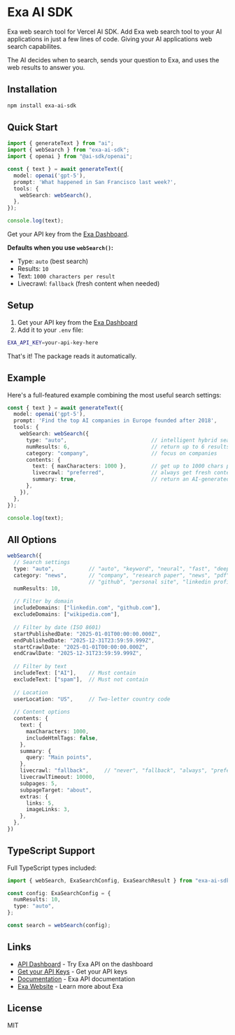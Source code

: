 # Exa AI SDK

Exa web search tool for Vercel AI SDK. Add Exa web search tool to your AI applications in just a few lines of code. Giving your AI applications web search capabilites.

The AI decides when to search, sends your question to Exa, and uses the web results to answer you.

## Installation

```bash
npm install exa-ai-sdk
```

## Quick Start

```typescript
import { generateText } from "ai";
import { webSearch } from "exa-ai-sdk";
import { openai } from "@ai-sdk/openai";

const { text } = await generateText({
  model: openai('gpt-5'),
  prompt: 'What happened in San Francisco last week?',
  tools: {
    webSearch: webSearch(),
  },
});

console.log(text);
```

Get your API key from the [Exa Dashboard](https://dashboard.exa.ai/api-keys).

**Defaults when you use `webSearch()`:**
- Type: `auto` (best search)
- Results: `10`
- Text: `1000 characters per result`
- Livecrawl: `fallback` (fresh content when needed)

## Setup

1. Get your API key from the [Exa Dashboard](https://dashboard.exa.ai/api-keys)
2. Add it to your `.env` file:

```bash
EXA_API_KEY=your-api-key-here
```

That's it! The package reads it automatically.

## Example

Here's a full-featured example combining the most useful search settings:

```typescript
const { text } = await generateText({
  model: openai('gpt-5'),
  prompt: 'Find the top AI companies in Europe founded after 2018',
  tools: {
    webSearch: webSearch({
      type: "auto",                           // intelligent hybrid search
      numResults: 6,                          // return up to 6 results
      category: "company",                    // focus on companies
      contents: {
        text: { maxCharacters: 1000 },        // get up to 1000 chars per result
        livecrawl: "preferred",               // always get fresh content if possible
        summary: true,                        // return an AI-generated summary for each result
      },
    }),
  },
});

console.log(text);
```

## All Options

```typescript
webSearch({
  // Search settings
  type: "auto",           // "auto", "keyword", "neural", "fast", "deep"
  category: "news",       // "company", "research paper", "news", "pdf", 
                          // "github", "personal site", "linkedin profile", "financial report"
  numResults: 10,
  
  // Filter by domain
  includeDomains: ["linkedin.com", "github.com"],
  excludeDomains: ["wikipedia.com"],
  
  // Filter by date (ISO 8601)
  startPublishedDate: "2025-01-01T00:00:00.000Z",
  endPublishedDate: "2025-12-31T23:59:59.999Z",
  startCrawlDate: "2025-01-01T00:00:00.000Z",
  endCrawlDate: "2025-12-31T23:59:59.999Z",
  
  // Filter by text
  includeText: ["AI"],    // Must contain
  excludeText: ["spam"],  // Must not contain
  
  // Location
  userLocation: "US",     // Two-letter country code
  
  // Content options
  contents: {
    text: {
      maxCharacters: 1000,
      includeHtmlTags: false,
    },
    summary: {
      query: "Main points",
    },
    livecrawl: "fallback",     // "never", "fallback", "always", "preferred"
    livecrawlTimeout: 10000,
    subpages: 5,
    subpageTarget: "about",
    extras: {
      links: 5,
      imageLinks: 3,
    },
  },
})
```

## TypeScript Support

Full TypeScript types included:

```typescript
import { webSearch, ExaSearchConfig, ExaSearchResult } from "exa-ai-sdk";

const config: ExaSearchConfig = {
  numResults: 10,
  type: "auto",
};

const search = webSearch(config);
```

## Links

- [API Dashboard](https://dashboard.exa.ai) - Try Exa API on the dashboard
- [Get your API Keys](https://dashboard.exa.ai/api-keys) - Get your API keys
- [Documentation](https://docs.exa.ai) - Exa API documentation
- [Exa Website](https://exa.ai) - Learn more about Exa

## License

MIT
